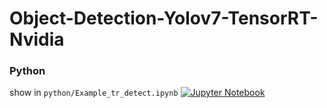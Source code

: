 # Object-Detection-Yolov7-TensorRT-Nvidia
 


### Python

show in `python/Example_tr_detect.ipynb` <a href="https://github.com/ptiszai/Object-Detection-Yolov7-TensorRT-Nvidia/tree/main/python/Example_tr_detect.ipynb"><img src="https://colab.research.google.com/assets/colab-badge.svg" alt="Jupyter Notebook"></a>